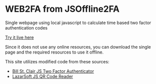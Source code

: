 # WEB2FA from JSOffline2FA
Single webpage using local javascript to calculate time based two factor authentication codes


[Try it live here](#)

Since it does not use any online resources, you can download the single page and the required resources to use it offline.

This site utilizes modified code from these sources:
- [Bill St. Clair JS Two Factor Authenticator](https://billstclair.github.io/two-factor-authenticator/totp.html)
- [LazarSoft JS QR Code Reader](https://github.com/LazarSoft/jsqrcode)
